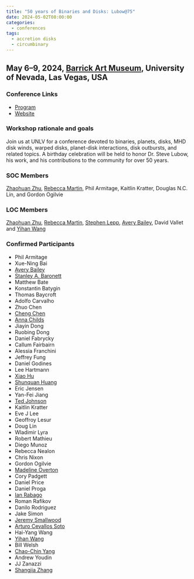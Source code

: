 ```yaml
---
title: "50 years of Binaries and Disks: Lubow@75"
date: 2024-05-02T08:00:00
categories:
  - conferences
tags:
  - accretion disks
  - circumbinary
---
```


## May 6–9, 2024, [Barrick Art Museum](https://www.unlv.edu/barrickmuseum), University of Nevada, Las Vegas, USA

### Conference Links
- [Program](/assets/docs/news/lubow75_program.pdf)
- [Website](https://www.physics.unlv.edu/~lepp/Lubow75/)

### Workshop rationale and goals

Join us at UNLV for a conference devoted to binaries, planets, disks, MHD disk winds, warped disks, planet-disk interactions, disk outbursts, and related topics.
A birthday celebration will be held to honor Dr. Steve Lubow, his work, and his contributions to the community for over 50 years.


### SOC Members

[Zhaohuan Zhu](/team/zhu-zhaohuan/), [Rebecca Martin](/team/martin-rebecca/), Phil Armitage, Kaitlin Kratter, Douglas N.C. Lin, and Gordon Ogilvie


### LOC Members

 [Zhaohuan Zhu](/team/zhu-zhaohuan/), [Rebecca Martin](/team/martin-rebecca/), [Stephen Lepp](/team/lepp-stephen/), [Avery Bailey](/team/bailey-avery/), David Vallet and [Yihan Wang](/team/wang-yihan/)


### Confirmed Participants

- Phil Armitage
- Xue-Ning Bai
- [Avery Bailey](/team/bailey-avery/)
- [Stanley A. Baronett](/team/baronett-stanley/)
- Matthew Bate
- Konstantin Batygin
- Thomas Baycroft
- Adolfo Carvalho
- Zhuo Chen
- [Cheng Chen](/team/chen-cheng/)
- [Anna Childs](/team/childs-anna/)
- Jiayin Dong
- Ruobing Dong
- Daniel Fabrycky
- Callum Fairbairn
- Alessia Franchini
- Jeffrey Fung
- Daniel Godines
- Lee Hartmann
- [Xiao Hu](/team/hu-xiao/)
- [Shunquan Huang](/team/huang-shunquan/)
- Eric Jensen
- Yan-Fei Jiang
- [Ted Johnson](/team/johnson-ted/)
- Kaitlin Kratter
- Eve J Lee
- Geoffroy Lesur
- Doug Lin
- Wladimir Lyra
- Robert Mathieu
- Diego Munoz
- Rebecca Nealon
- Chris Nixon
- Gordon Ogilvie
- [Madeline Overton](/team/overton-madeline/)
- Cory Padgett
- Daniel Price
- Daniel Proga
- [Ian Rabago](/team/rabago-ian/)
- Roman Rafikov
- Danilo Rodriguez
- Jake Simon
- [Jeremy Smallwood](/team/smallwood-jeremy/)
- [Arturo Cevallos Soto](/team/cevallos-soto-arturo/)
- Hai-Yang Wang
- [Yihan Wang](/team/wang-yihan/)
- Bill Welsh
- [Chao-Chin Yang](/team/yang-chao-chin/)
- Andrew Youdin
- JJ Zanazzi
- [Shangjia Zhang](/team/zhang-shangjia/)
